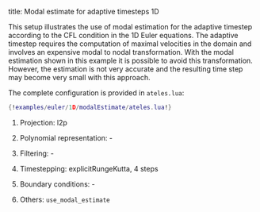 title: Modal estimate for adaptive timesteps 1D

This setup illustrates the use of modal estimation for the adaptive timestep
according to the CFL condition in the 1D Euler equations.
The adaptive timestep requires the computation of maximal velocities in the
domain and involves an expensive modal to nodal transformation.
With the modal estimation shown in this example it is possible to avoid this
transformation.
However, the estimation is not very accurate and the resulting time step may
become very small with this approach.

The complete configuration is provided in `ateles.lua`:

```lua
{!examples/euler/1D/modalEstimate/ateles.lua!}
```

1. Projection: l2p

2. Polynomial representation: -

3. Filtering: -

4. Timestepping: explicitRungeKutta, 4 steps

5. Boundary conditions: -

6. Others: `use_modal_estimate`
